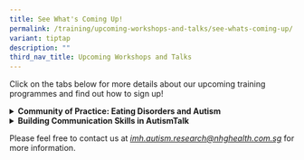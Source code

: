 ```yaml
---
title: See What's Coming Up!
permalink: /training/upcoming-workshops-and-talks/see-whats-coming-up/
variant: tiptap
description: ""
third_nav_title: Upcoming Workshops and Talks
---
```

<p>Click on the tabs below for more details about our upcoming training programmes
and find out how to sign up!</p>
<div data-type="detailGroup" class="isomer-accordion-group isomer-accordion isomer-accordion-white">
<details class="isomer-details">
<summary><strong>Community of Practice: Eating Disorders and Autism</strong>
</summary>
<div data-type="detailsContent" class="isomer-details-content">
<p></p>
</div>
</details>
</div>
<div data-type="detailGroup" class="isomer-accordion-group isomer-accordion isomer-accordion-white">
<details class="isomer-details">
<summary><strong>Building Communication Skills in AutismTalk</strong>
</summary>
<div data-type="detailsContent" class="isomer-details-content">
<p></p>
<p><strong>The Autism Collaborative is proud to present:</strong>
</p><a class="isomer-image-wrapper" href="https://for.sg/building-communication-skills-autism"><img style="width: 100%" height="auto" width="100%" alt="" src="/images/Building_Communication_Skills_in_Autism_Talk___Poster.png"></a>
<div class="isomer-image-wrapper">
<img style="width: 100%" height="auto" width="100%" alt="" src="/images/Posters/Building_Communication_Skills_in_Autism_Talk___Poster.png">
</div>
<p><strong>"From Words to Meaningful Connections: Building Communication Skills in Autism" A Talk by Ms Amanda Loke</strong>
</p>
<p></p>
<p><strong>Date: </strong>21 November 2025</p>
<p><strong>Time: </strong>5pm - 6pm</p>
<p></p>
<p><strong>Location: </strong>Online (Zoom link will be sent out closer to
event date)</p>
<p><strong>Cost: </strong>Free but <a href="https://for.sg/building-communication-skills-autism" rel="noopener nofollow" target="_blank">registration</a> is
required.</p>
<p></p>
<p><strong>Programme Details:</strong>
<br>For professionals and parents/caregivers of individuals with autism.</p>
<p></p>
<p>Please refer to the poster for more details.</p>
</div>
</details>
</div>
<p>Please feel free to contact us at <em><a href="mailto:autism_research@imh.com.sg" rel="noopener noreferrer nofollow" target="_blank"><u>imh.autism.research@nhghealth.com.sg</u></a> </em>for
more information.</p>
<p></p>